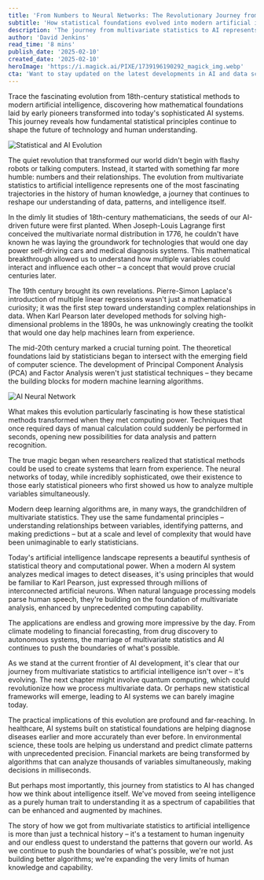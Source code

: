 ```yaml
---
title: 'From Numbers to Neural Networks: The Revolutionary Journey from Multivariate Statistics to AI'
subtitle: 'How statistical foundations evolved into modern artificial intelligence'
description: 'The journey from multivariate statistics to AI represents a fascinating transformation in human knowledge, reshaping our understanding of data, patterns, and intelligence. Explore how statistical methods evolved into modern AI, powering innovations across various fields.'
author: 'David Jenkins'
read_time: '8 mins'
publish_date: '2025-02-10'
created_date: '2025-02-10'
heroImage: 'https://i.magick.ai/PIXE/1739196190292_magick_img.webp'
cta: 'Want to stay updated on the latest developments in AI and data science? Follow us on LinkedIn for in-depth analysis and insights from industry experts who are shaping the future of technology.'
---
```


Trace the fascinating evolution from 18th-century statistical methods to modern artificial intelligence, discovering how mathematical foundations laid by early pioneers transformed into today's sophisticated AI systems. This journey reveals how fundamental statistical principles continue to shape the future of technology and human understanding.

![Statistical and AI Evolution](https://i.magick.ai/PIXE/1739196190298_magick_img.webp)

The quiet revolution that transformed our world didn't begin with flashy robots or talking computers. Instead, it started with something far more humble: numbers and their relationships. The evolution from multivariate statistics to artificial intelligence represents one of the most fascinating trajectories in the history of human knowledge, a journey that continues to reshape our understanding of data, patterns, and intelligence itself.

In the dimly lit studies of 18th-century mathematicians, the seeds of our AI-driven future were first planted. When Joseph-Louis Lagrange first conceived the multivariate normal distribution in 1776, he couldn't have known he was laying the groundwork for technologies that would one day power self-driving cars and medical diagnosis systems. This mathematical breakthrough allowed us to understand how multiple variables could interact and influence each other – a concept that would prove crucial centuries later.

The 19th century brought its own revelations. Pierre-Simon Laplace's introduction of multiple linear regressions wasn't just a mathematical curiosity; it was the first step toward understanding complex relationships in data. When Karl Pearson later developed methods for solving high-dimensional problems in the 1890s, he was unknowingly creating the toolkit that would one day help machines learn from experience.

The mid-20th century marked a crucial turning point. The theoretical foundations laid by statisticians began to intersect with the emerging field of computer science. The development of Principal Component Analysis (PCA) and Factor Analysis weren't just statistical techniques – they became the building blocks for modern machine learning algorithms.

![AI Neural Network](https://i.magick.ai/PIXE/1739196190295_magick_img.webp)

What makes this evolution particularly fascinating is how these statistical methods transformed when they met computing power. Techniques that once required days of manual calculation could suddenly be performed in seconds, opening new possibilities for data analysis and pattern recognition.

The true magic began when researchers realized that statistical methods could be used to create systems that learn from experience. The neural networks of today, while incredibly sophisticated, owe their existence to those early statistical pioneers who first showed us how to analyze multiple variables simultaneously.

Modern deep learning algorithms are, in many ways, the grandchildren of multivariate statistics. They use the same fundamental principles – understanding relationships between variables, identifying patterns, and making predictions – but at a scale and level of complexity that would have been unimaginable to early statisticians.

Today's artificial intelligence landscape represents a beautiful synthesis of statistical theory and computational power. When a modern AI system analyzes medical images to detect diseases, it's using principles that would be familiar to Karl Pearson, just expressed through millions of interconnected artificial neurons. When natural language processing models parse human speech, they're building on the foundation of multivariate analysis, enhanced by unprecedented computing capability.

The applications are endless and growing more impressive by the day. From climate modeling to financial forecasting, from drug discovery to autonomous systems, the marriage of multivariate statistics and AI continues to push the boundaries of what's possible.

As we stand at the current frontier of AI development, it's clear that our journey from multivariate statistics to artificial intelligence isn't over – it's evolving. The next chapter might involve quantum computing, which could revolutionize how we process multivariate data. Or perhaps new statistical frameworks will emerge, leading to AI systems we can barely imagine today.

The practical implications of this evolution are profound and far-reaching. In healthcare, AI systems built on statistical foundations are helping diagnose diseases earlier and more accurately than ever before. In environmental science, these tools are helping us understand and predict climate patterns with unprecedented precision. Financial markets are being transformed by algorithms that can analyze thousands of variables simultaneously, making decisions in milliseconds.

But perhaps most importantly, this journey from statistics to AI has changed how we think about intelligence itself. We've moved from seeing intelligence as a purely human trait to understanding it as a spectrum of capabilities that can be enhanced and augmented by machines.

The story of how we got from multivariate statistics to artificial intelligence is more than just a technical history – it's a testament to human ingenuity and our endless quest to understand the patterns that govern our world. As we continue to push the boundaries of what's possible, we're not just building better algorithms; we're expanding the very limits of human knowledge and capability.
